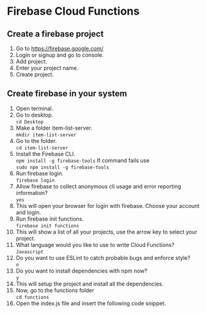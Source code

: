 # Firebase Cloud Functions

## Create a firebase project
1. Go to https://firebase.google.com/
2. Login or signup and go to console.
3. Add project.
4. Enter your project name.
5. Create project.

## Create firebase in your system
1. Open terminal.
2. Go to desktop.<br/>
`cd Desktop`
3. Make a folder item-list-server.<br/>
`mkdir item-list-server`
4. Go to the folder.<br/>
`cd item-list-server`
5. Install the Firebase CLI.<br/>
`npm install -g firebase-tools`
If command fails use <br/>
`sudo npm install -g firebase-tools`
6. Run firebase login.<br/>
`firebase login`
7. Allow firebase to collect anonymous cli usage and error reporting information?<br/>
`yes`
8. This will open your browser for login with firebase. Choose your account and login.
9. Run firebase init functions.<br/>
`firebase init functions`
10. This will show a list of all your projects, use the arrow key to select your project.
11. What language would you like to use to write Cloud Functions?<br/>
`Javascript`
12. Do you want to use ESLint to catch probable bugs and enforce style?<br/>
`n`
13. Do you want to install dependencies with npm now?<br/>
`y`
14. This will setup the project and install all the dependencies.
15. Now, go to the functions folder<br/>
`cd functions`
16. Open the index.js file and insert the following code snippet.

